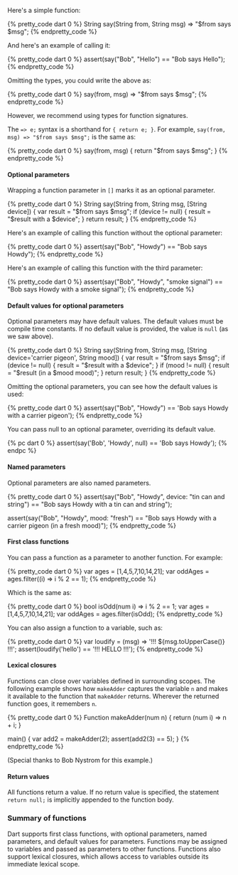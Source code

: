 Here's a simple function:

{% pretty_code dart 0 %}
String say(String from, String msg) => "$from says $msg";
{% endpretty_code %}

And here's an example of calling it:

{% pretty_code dart 0 %}
assert(say("Bob", "Hello") == "Bob says Hello");
{% endpretty_code %}

Omitting the types, you could write the above as:

{% pretty_code dart 0 %}
say(from, msg) => "$from says $msg";
{% endpretty_code %}

However, we recommend using types for function signatures.

The `=> e;` syntax is a shorthand for `{ return e; }`.
For example, `say(from, msg) => "$from says $msg";`
is the same as:

{% pretty_code dart 0 %}
say(from, msg) {
  return "$from says $msg";
}
{% endpretty_code %}

#### Optional parameters

Wrapping a function parameter in `[]` marks it as an optional parameter.

{% pretty_code dart 0 %}
String say(String from, String msg, [String device]) {
  var result = "$from says $msg";
  if (device != null) {
    result = "$result with a $device";
  }
  return result;
}
{% endpretty_code %}

Here's an example of calling this function without the optional parameter:

{% pretty_code dart 0 %}
assert(say("Bob", "Howdy") == "Bob says Howdy");
{% endpretty_code %}

Here's an example of calling this function with the third parameter:

{% pretty_code dart 0 %}
assert(say("Bob", "Howdy", "smoke signal") ==
    "Bob says Howdy with a smoke signal");
{% endpretty_code %}

#### Default values for optional parameters

Optional parameters may have default values. The default values
must be compile time constants. If no default value is
provided, the value is `null` (as we saw above).

{% pretty_code dart 0 %}
String say(String from, String msg,
    [String device='carrier pigeon', String mood]) {
  var result = "$from says $msg";
  if (device != null) {
  	result = "$result with a $device";
  }
  if (mood != null) {
    result = "$result (in a $mood mood)";
  }
  return result;
}
{% endpretty_code %}

Omitting the optional parameters, you can see how the default values is used:

{% pretty_code dart 0 %}
assert(say("Bob", "Howdy") == 'Bob says Howdy with a carrier pigeon');
{% endpretty_code %}

You can pass null to an optional parameter, overriding its default
value.

{% pc dart 0 %}
assert(say('Bob', 'Howdy', null) == 'Bob says Howdy');
{% endpc %}

#### Named parameters

Optional parameters are also named parameters.

{% pretty_code dart 0 %}
assert(say("Bob", "Howdy", device: "tin can and string") ==
    "Bob says Howdy with a tin can and string");

assert(say("Bob", "Howdy", mood: "fresh") ==
    "Bob says Howdy with a carrier pigeon (in a fresh mood)");
{% endpretty_code %}

#### First class functions

You can pass a function as a parameter to another function. For example:

{% pretty_code dart 0 %}
var ages = [1,4,5,7,10,14,21];
var oddAges = ages.filter((i) => i % 2 == 1);
{% endpretty_code %}

Which is the same as:

{% pretty_code dart 0 %}
bool isOdd(num i) => i % 2 == 1;
var ages = [1,4,5,7,10,14,21];
var oddAges = ages.filter(isOdd);
{% endpretty_code %}

You can also assign a function to a variable, such as:

{% pretty_code dart 0 %}
var loudify = (msg) => '!!! ${msg.toUpperCase()} !!!';
assert(loudify('hello') ==
    '!!! HELLO !!!');
{% endpretty_code %}

#### Lexical closures

Functions can close over variables defined in surrounding scopes.
The following example shows how `makeAdder` captures the variable `n`
and makes it available to the function that `makeAdder` returns.
Wherever the returned function goes, it remembers `n`.

{% pretty_code dart 0 %}
Function makeAdder(num n) {
  return (num i) => n + i;
}

main() {
  var add2 = makeAdder(2);
  assert(add2(3) == 5);
}
{% endpretty_code %}

(Special thanks to Bob Nystrom for this example.)

#### Return values

All functions return a value. If no return value is specified, the statement `return null;`
is implicitly appended to the function body.

### Summary of functions

Dart supports first class functions, with optional parameters, named parameters,
and default values for parameters. Functions may be assigned to variables and
passed as parameters to other functions. Functions also support lexical
closures, which allows access to variables outside its immediate lexical scope.